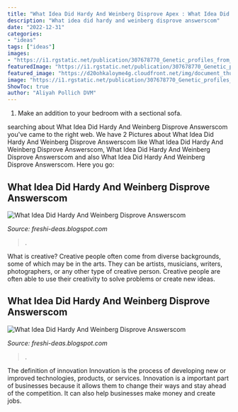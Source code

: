 ```yaml
---
title: "What Idea Did Hardy And Weinberg Disprove Apex : What Idea Did Hardy And Weinberg Disprove Answerscom"
description: "What idea did hardy and weinberg disprove answerscom"
date: "2022-12-31"
categories:
- "ideas"
tags: ["ideas"]
images:
- "https://i1.rgstatic.net/publication/307678770_Genetic_profiles_from_coat_genes_of_natural_Balearic_cat_populations_an_eastern_Mediterranean_and_North-African_origin/links/57d9a46d08ae0c0081efb7fe/largepreview.png"
featuredImage: "https://i1.rgstatic.net/publication/307678770_Genetic_profiles_from_coat_genes_of_natural_Balearic_cat_populations_an_eastern_Mediterranean_and_North-African_origin/links/57d9a46d08ae0c0081efb7fe/largepreview.png"
featured_image: "https://d20ohkaloyme4g.cloudfront.net/img/document_thumbnails/154fa983e264d1d6c3ed6a55dc796724/thumb_1200_1553.png"
image: "https://i1.rgstatic.net/publication/307678770_Genetic_profiles_from_coat_genes_of_natural_Balearic_cat_populations_an_eastern_Mediterranean_and_North-African_origin/links/57d9a46d08ae0c0081efb7fe/largepreview.png"
ShowToc: true
author: "Aliyah Pollich DVM"
---
```



1. Make an addition to your bedroom with a sectional sofa.

	

		
searching about What Idea Did Hardy And Weinberg Disprove Answerscom you've came to the right web. We have 2 Pictures about What Idea Did Hardy And Weinberg Disprove Answerscom like What Idea Did Hardy And Weinberg Disprove Answerscom, What Idea Did Hardy And Weinberg Disprove Answerscom and also What Idea Did Hardy And Weinberg Disprove Answerscom. Here you go:
		
    
## What Idea Did Hardy And Weinberg Disprove Answerscom

<img loading=lazy src="https://d20ohkaloyme4g.cloudfront.net/img/document_thumbnails/154fa983e264d1d6c3ed6a55dc796724/thumb_1200_1553.png" onerror="this.onerror=null;this.src='https://tse3.mm.bing.net/th?id=OIP.wIFHgK1nZS6mjzZRjgwqnAHaJl&amp;pid=15.1';" alt="What Idea Did Hardy And Weinberg Disprove Answerscom">

_Source: freshi-deas.blogspot.com_

>. 

	

What is creative?
Creative people often come from diverse backgrounds, some of which may be in the arts. They can be artists, musicians, writers, photographers, or any other type of creative person. Creative people are often able to use their creativity to solve problems or create new ideas.

    
## What Idea Did Hardy And Weinberg Disprove Answerscom

<img loading=lazy src="https://i1.rgstatic.net/publication/307678770_Genetic_profiles_from_coat_genes_of_natural_Balearic_cat_populations_an_eastern_Mediterranean_and_North-African_origin/links/57d9a46d08ae0c0081efb7fe/largepreview.png" onerror="this.onerror=null;this.src='https://tse3.mm.bing.net/th?id=OIP.iHX-St98UP3JEgumxjTEHwHaK7&amp;pid=15.1';" alt="What Idea Did Hardy And Weinberg Disprove Answerscom">

_Source: freshi-deas.blogspot.com_

>. 

	

The definition of innovation
Innovation is the process of developing new or improved technologies, products, or services. Innovation is a important part of businesses because it allows them to change their ways and stay ahead of the competition. It can also help businesses make money and create jobs.

